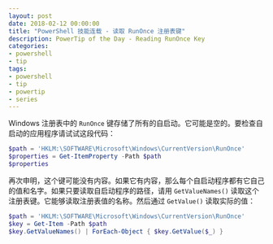 ```yaml
---
layout: post
date: 2018-02-12 00:00:00
title: "PowerShell 技能连载 - 读取 RunOnce 注册表键"
description: PowerTip of the Day - Reading RunOnce Key
categories:
- powershell
- tip
tags:
- powershell
- tip
- powertip
- series
---
```

Windows 注册表中的 `RunOnce` 键存储了所有的自启动。它可能是空的。要检查自启动的应用程序请试试这段代码：

```powershell
$path = 'HKLM:\SOFTWARE\Microsoft\Windows\CurrentVersion\RunOnce'
$properties = Get-ItemProperty -Path $path
$properties
```

再次申明，这个键可能没有内容。如果它有内容，那么每个自启动程序都有它自己的值和名字。如果只要读取自启动程序的路径，请用 `GetValueNames()` 读取这个注册表键。它能够读取注册表值的名称。然后通过 `GetValue()` 读取实际的值：

```powershell
$path = 'HKLM:\SOFTWARE\Microsoft\Windows\CurrentVersion\RunOnce'
$key = Get-Item -Path $path
$key.GetValueNames() | ForEach-Object { $key.GetValue($_) }
```

<!--本文国际来源：[Reading RunOnce Key](http://community.idera.com/powershell/powertips/b/tips/posts/reading-runonce-key)-->
